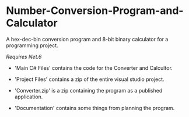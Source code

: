 # Number-Conversion-Program-and-Calculator
A hex-dec-bin conversion program and 8-bit binary calculator for a programming project.

*Requires Net.6*


- 'Main C# Files' contains the code for the Converter and Calcultor.

- 'Project Files' contains a zip of the entire visual studio project.

- 'Converter.zip' is a zip containing the program as a published application.

- 'Documentation' contains some things from planning the program.
